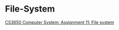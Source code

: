 # File-System
[CS3650 Computer System: Assignment 11: File system](https://course.ccs.neu.edu/cs3650sp22/a11.html)
